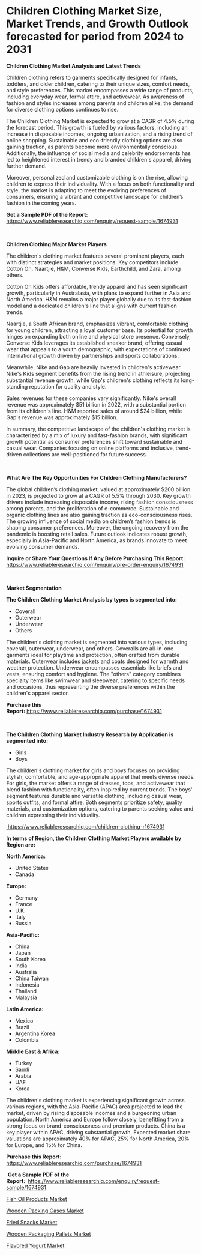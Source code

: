 <p><h1>Children Clothing Market Size, Market Trends, and Growth Outlook forecasted for period from 2024 to 2031</h1></p><p><strong>Children Clothing Market Analysis and Latest Trends</strong></p>
<p><p>Children clothing refers to garments specifically designed for infants, toddlers, and older children, catering to their unique sizes, comfort needs, and style preferences. This market encompasses a wide range of products, including everyday wear, formal attire, and activewear. As awareness of fashion and styles increases among parents and children alike, the demand for diverse clothing options continues to rise.</p><p>The Children Clothing Market is expected to grow at a CAGR of 4.5% during the forecast period. This growth is fueled by various factors, including an increase in disposable incomes, ongoing urbanization, and a rising trend of online shopping. Sustainable and eco-friendly clothing options are also gaining traction, as parents become more environmentally conscious. Additionally, the influence of social media and celebrity endorsements has led to heightened interest in trendy and branded children's apparel, driving further demand.</p><p>Moreover, personalized and customizable clothing is on the rise, allowing children to express their individuality. With a focus on both functionality and style, the market is adapting to meet the evolving preferences of consumers, ensuring a vibrant and competitive landscape for children’s fashion in the coming years.</p></p>
<p><strong>Get a Sample PDF of the Report:&nbsp;</strong> <a href="https://www.reliableresearchiq.com/enquiry/request-sample/1674931?utm_campaign=1106&utm_medium=2&utm_source=Github&utm_content=ia&utm_term=10102024&utm_id=children-clothing">https://www.reliableresearchiq.com/enquiry/request-sample/1674931</a></p>
<p>&nbsp;</p>
<p><strong>Children Clothing Major Market Players</strong></p>
<p><p>The children's clothing market features several prominent players, each with distinct strategies and market positions. Key competitors include Cotton On, Naartjie, H&M, Converse Kids, Earthchild, and Zara, among others. </p><p>Cotton On Kids offers affordable, trendy apparel and has seen significant growth, particularly in Australasia, with plans to expand further in Asia and North America. H&M remains a major player globally due to its fast-fashion model and a dedicated children's line that aligns with current fashion trends.</p><p>Naartjie, a South African brand, emphasizes vibrant, comfortable clothing for young children, attracting a loyal customer base. Its potential for growth hinges on expanding both online and physical store presence. Conversely, Converse Kids leverages its established sneaker brand, offering casual wear that appeals to a youth demographic, with expectations of continued international growth driven by partnerships and sports collaborations.</p><p>Meanwhile, Nike and Gap are heavily invested in children's activewear. Nike's Kids segment benefits from the rising trend in athleisure, projecting substantial revenue growth, while Gap's children's clothing reflects its long-standing reputation for quality and style.</p><p>Sales revenues for these companies vary significantly. Nike's overall revenue was approximately $51 billion in 2022, with a substantial portion from its children's line. H&M reported sales of around $24 billion, while Gap's revenue was approximately $15 billion. </p><p>In summary, the competitive landscape of the children's clothing market is characterized by a mix of luxury and fast-fashion brands, with significant growth potential as consumer preferences shift toward sustainable and casual wear. Companies focusing on online platforms and inclusive, trend-driven collections are well-positioned for future success.</p></p>
<p>&nbsp;</p>
<p><strong>What Are The Key Opportunities For Children Clothing Manufacturers?</strong></p>
<p><p>The global children’s clothing market, valued at approximately $200 billion in 2023, is projected to grow at a CAGR of 5.5% through 2030. Key growth drivers include increasing disposable income, rising fashion consciousness among parents, and the proliferation of e-commerce. Sustainable and organic clothing lines are also gaining traction as eco-consciousness rises. The growing influence of social media on children’s fashion trends is shaping consumer preferences. Moreover, the ongoing recovery from the pandemic is boosting retail sales. Future outlook indicates robust growth, especially in Asia-Pacific and North America, as brands innovate to meet evolving consumer demands.</p></p>
<p><strong>Inquire or Share Your Questions If Any Before Purchasing This Report:</strong> <a href="https://www.reliableresearchiq.com/enquiry/pre-order-enquiry/1674931?utm_campaign=1106&utm_medium=2&utm_source=Github&utm_content=ia&utm_term=10102024&utm_id=children-clothing">https://www.reliableresearchiq.com/enquiry/pre-order-enquiry/1674931</a></p>
<p>&nbsp;</p>
<p><strong>Market Segmentation</strong></p>
<p><strong>The Children Clothing Market Analysis by types is segmented into:</strong></p>
<p><ul><li>Coverall</li><li>Outerwear</li><li>Underwear</li><li>Others</li></ul></p>
<p><p>The children's clothing market is segmented into various types, including coverall, outerwear, underwear, and others. Coveralls are all-in-one garments ideal for playtime and protection, often crafted from durable materials. Outerwear includes jackets and coats designed for warmth and weather protection. Underwear encompasses essentials like briefs and vests, ensuring comfort and hygiene. The "others" category combines specialty items like swimwear and sleepwear, catering to specific needs and occasions, thus representing the diverse preferences within the children's apparel sector.</p></p>
<p><strong>Purchase this Report:&nbsp;</strong><a href="https://www.reliableresearchiq.com/purchase/1674931?utm_campaign=1106&utm_medium=2&utm_source=Github&utm_content=ia&utm_term=10102024&utm_id=children-clothing">https://www.reliableresearchiq.com/purchase/1674931</a></p>
<p>&nbsp;</p>
<p><strong>The Children Clothing Market Industry Research by Application is segmented into:</strong></p>
<p><ul><li>Girls</li><li>Boys</li></ul></p>
<p><p>The children's clothing market for girls and boys focuses on providing stylish, comfortable, and age-appropriate apparel that meets diverse needs. For girls, the market offers a range of dresses, tops, and activewear that blend fashion with functionality, often inspired by current trends. The boys' segment features durable and versatile clothing, including casual wear, sports outfits, and formal attire. Both segments prioritize safety, quality materials, and customization options, catering to parents seeking value and children expressing their individuality.</p></p>
<p><a href="https://www.reliableresearchiq.com/children-clothing-r1674931?utm_campaign=1106&utm_medium=2&utm_source=Github&utm_content=ia&utm_term=10102024&utm_id=children-clothing">&nbsp;https://www.reliableresearchiq.com/children-clothing-r1674931</a></p>
<p><strong>In terms of Region, the Children Clothing Market Players available by Region are:</strong></p>
<p>
    <p> <strong> North America: </strong>
        <ul>
            <li>United States</li>
            <li>Canada</li>
        </ul>
        </p> 
    <p> <strong> Europe: </strong>
        <ul>
            <li>Germany</li>
            <li>France</li>
            <li>U.K.</li>
            <li>Italy</li>
            <li>Russia</li>
        </ul>
        </p> 
    <p> <strong> Asia-Pacific: </strong>
        <ul>
            <li>China</li>
            <li>Japan</li>
            <li>South Korea</li>
            <li>India</li>
            <li>Australia</li>
            <li>China Taiwan</li>
            <li>Indonesia</li>
            <li>Thailand</li>
            <li>Malaysia</li>
        </ul>
        </p> 
    <p> <strong> Latin America: </strong>
        <ul>
            <li>Mexico</li>
            <li>Brazil</li>
            <li>Argentina Korea</li>
            <li>Colombia</li>
        </ul>
        </p> 
    <p> <strong> Middle East & Africa: </strong>
        <ul>
            <li>Turkey</li>
            <li>Saudi</li>
            <li>Arabia</li>
            <li>UAE</li>
            <li>Korea</li>
        </ul>
    </p>
    </p>
<p><p>The children's clothing market is experiencing significant growth across various regions, with the Asia-Pacific (APAC) area projected to lead the market, driven by rising disposable incomes and a burgeoning urban population. North America and Europe follow closely, benefitting from a strong focus on brand-consciousness and premium products. China is a key player within APAC, driving substantial growth. Expected market share valuations are approximately 40% for APAC, 25% for North America, 20% for Europe, and 15% for China.</p></p>
<p><strong>Purchase this Report: </strong><a href="https://www.reliableresearchiq.com/purchase/1674931?utm_campaign=1106&utm_medium=2&utm_source=Github&utm_content=ia&utm_term=10102024&utm_id=children-clothing">https://www.reliableresearchiq.com/purchase/1674931</a></p>
<p>&nbsp;<strong>Get a Sample PDF of the Report:&nbsp;&nbsp;</strong><a href="https://www.reliableresearchiq.com/enquiry/request-sample/1674931?utm_campaign=1106&utm_medium=2&utm_source=Github&utm_content=ia&utm_term=10102024&utm_id=children-clothing">https://www.reliableresearchiq.com/enquiry/request-sample/1674931</a></p>
<p><strong></strong></p>
<p><p><a href="https://www.linkedin.com/pulse/fish-oil-products-market-size-share-trends-analysis-report-product-sphzf?utm_campaign=1106&utm_medium=2&utm_source=Github&utm_content=ia&utm_term=10102024&utm_id=children-clothing">Fish Oil Products Market</a></p><p><a href="https://github.com/DorinaOsmani364/Market-Research-Report-List-1/blob/main/wooden-packing-cases-market.md?utm_campaign=1106&utm_medium=2&utm_source=Github&utm_content=ia&utm_term=10102024&utm_id=children-clothing">Wooden Packing Cases Market</a></p><p><a href="https://issuu.com/reportprime-2/docs/fried-snacks-market-size-2030.pptx_8dc2f2bf3e5abe?utm_campaign=1106&utm_medium=2&utm_source=Github&utm_content=ia&utm_term=10102024&utm_id=children-clothing">Fried Snacks Market</a></p><p><a href="https://github.com/Armeladukagjini693/Market-Research-Report-List-1/blob/main/wooden-packaging-pallets-market.md?utm_campaign=1106&utm_medium=2&utm_source=Github&utm_content=ia&utm_term=10102024&utm_id=children-clothing">Wooden Packaging Pallets Market</a></p><p><a href="https://www.linkedin.com/pulse/global-flavored-yogurt-industry-analysis-share-growth-trends-c8pef?utm_campaign=1106&utm_medium=2&utm_source=Github&utm_content=ia&utm_term=10102024&utm_id=children-clothing">Flavored Yogurt Market</a></p></p>